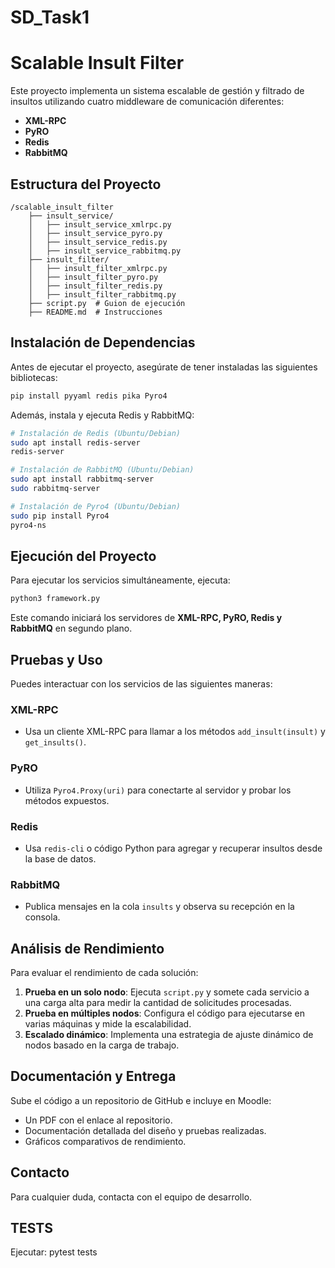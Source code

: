 # SD_Task1
# Scalable Insult Filter

Este proyecto implementa un sistema escalable de gestión y filtrado de insultos utilizando cuatro middleware de comunicación diferentes:

- **XML-RPC**
- **PyRO**
- **Redis**
- **RabbitMQ**

## Estructura del Proyecto
```
/scalable_insult_filter
    ├── insult_service/
    │   ├── insult_service_xmlrpc.py
    │   ├── insult_service_pyro.py
    │   ├── insult_service_redis.py
    │   ├── insult_service_rabbitmq.py
    ├── insult_filter/
    │   ├── insult_filter_xmlrpc.py
    │   ├── insult_filter_pyro.py
    │   ├── insult_filter_redis.py
    │   ├── insult_filter_rabbitmq.py
    ├── script.py  # Guion de ejecución
    ├── README.md  # Instrucciones
```

## Instalación de Dependencias
Antes de ejecutar el proyecto, asegúrate de tener instaladas las siguientes bibliotecas:

```bash
pip install pyyaml redis pika Pyro4
```

Además, instala y ejecuta Redis y RabbitMQ:

```bash
# Instalación de Redis (Ubuntu/Debian)
sudo apt install redis-server
redis-server

# Instalación de RabbitMQ (Ubuntu/Debian)
sudo apt install rabbitmq-server
sudo rabbitmq-server

# Instalación de Pyro4 (Ubuntu/Debian)
sudo pip install Pyro4
pyro4-ns
```

## Ejecución del Proyecto
Para ejecutar los servicios simultáneamente, ejecuta:

```bash
python3 framework.py
```

Este comando iniciará los servidores de **XML-RPC, PyRO, Redis y RabbitMQ** en segundo plano.

## Pruebas y Uso
Puedes interactuar con los servicios de las siguientes maneras:

### **XML-RPC**
- Usa un cliente XML-RPC para llamar a los métodos `add_insult(insult)` y `get_insults()`.

### **PyRO**
- Utiliza `Pyro4.Proxy(uri)` para conectarte al servidor y probar los métodos expuestos.

### **Redis**
- Usa `redis-cli` o código Python para agregar y recuperar insultos desde la base de datos.

### **RabbitMQ**
- Publica mensajes en la cola `insults` y observa su recepción en la consola.

## Análisis de Rendimiento
Para evaluar el rendimiento de cada solución:
1. **Prueba en un solo nodo**: Ejecuta `script.py` y somete cada servicio a una carga alta para medir la cantidad de solicitudes procesadas.
2. **Prueba en múltiples nodos**: Configura el código para ejecutarse en varias máquinas y mide la escalabilidad.
3. **Escalado dinámico**: Implementa una estrategia de ajuste dinámico de nodos basado en la carga de trabajo.

## Documentación y Entrega
Sube el código a un repositorio de GitHub e incluye en Moodle:
- Un PDF con el enlace al repositorio.
- Documentación detallada del diseño y pruebas realizadas.
- Gráficos comparativos de rendimiento.

## Contacto
Para cualquier duda, contacta con el equipo de desarrollo.


## TESTS
Ejecutar: pytest tests 


